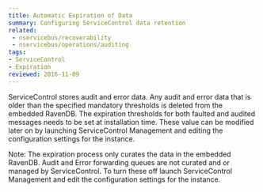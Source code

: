 ```yaml
---
title: Automatic Expiration of Data
summary: Configuring ServiceControl data retention
related:
 - nservicebus/recoverability
 - nservicebus/operations/auditing
tags:
- ServiceControl
- Expiration
reviewed: 2016-11-09
---
```


ServiceControl stores audit and error data. Any audit and error data that is older than the specified mandatory thresholds is deleted from the embedded RavenDB. The expiration thresholds for both faulted and audited messages needs to be set at installation time. These value can be modified later on by launching ServiceControl Management and editing the configuration settings for the instance.

Note: The expiration process only curates the data in the embedded RavenDB. Audit and Error forwarding queues are not curated and or managed by ServiceControl. To turn these off launch ServiceControl Management and edit the configuration settings for the instance.
